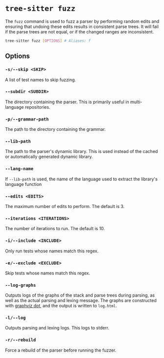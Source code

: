 # `tree-sitter fuzz`

The `fuzz` command is used to fuzz a parser by performing random edits and ensuring that undoing these edits results in
consistent parse trees. It will fail if the parse trees are not equal, or if the changed ranges are inconsistent.

```bash
tree-sitter fuzz [OPTIONS] # Aliases: f
```

## Options

### `-s/--skip <SKIP>`

A list of test names to skip fuzzing.

### `--subdir <SUBDIR>`

The directory containing the parser. This is primarily useful in multi-language repositories.

### `-p/--grammar-path`

The path to the directory containing the grammar.

### `--lib-path`

The path to the parser's dynamic library. This is used instead of the cached or automatically generated dynamic library.

### `--lang-name`

If `--lib-path` is used, the name of the language used to extract the library's language function

### `--edits <EDITS>`

The maximum number of edits to perform. The default is 3.

### `--iterations <ITERATIONS>`

The number of iterations to run. The default is 10.

### `-i/--include <INCLUDE>`

Only run tests whose names match this regex.

### `-e/--exclude <EXCLUDE>`

Skip tests whose names match this regex.

### `--log-graphs`

Outputs logs of the graphs of the stack and parse trees during parsing, as well as the actual parsing and lexing message.
The graphs are constructed with [graphviz dot][dot], and the output is written to `log.html`.

### `-l/--log`

Outputs parsing and lexing logs. This logs to stderr.

### `-r/--rebuild`

Force a rebuild of the parser before running the fuzzer.

[dot]: https://graphviz.org/doc/info/lang.html
